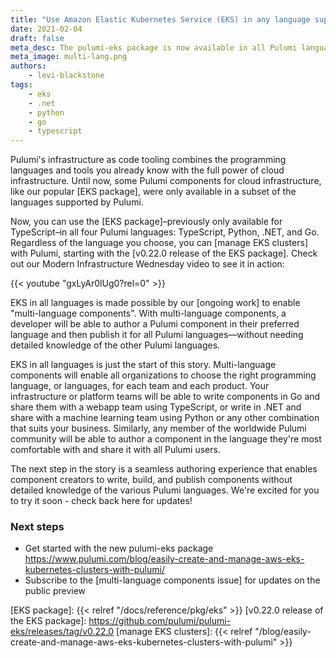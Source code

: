 ```yaml
---
title: "Use Amazon Elastic Kubernetes Service (EKS) in any language supported by Pulumi"
date: 2021-02-04
draft: false
meta_desc: The pulumi-eks package is now available in all Pulumi languages&#58; Python, Go, .NET, and TypeScript.
meta_image: multi-lang.png
authors:
    - levi-blackstone
tags:
    - eks
    - .net
    - python
    - go
    - typescript
---
```


Pulumi's infrastructure as code tooling combines the programming languages and tools you already know with the full power of cloud
infrastructure. Until now, some Pulumi components for cloud infrastructure, like our popular [EKS package], were
only available in a subset of the languages supported by Pulumi.

Now, you can use the [EKS package]–previously only available for TypeScript–in all four Pulumi languages: TypeScript, Python, .NET,
and Go. Regardless of the language you choose, you can [manage EKS clusters] with Pulumi, starting with the [v0.22.0 release of the
EKS package]. Check out our Modern Infrastructure Wednesday video to see it in action:

{{< youtube "gxLyAr0lUg0?rel=0" >}}

<!--more-->

EKS in all languages is made possible by our [ongoing work] to enable "multi-language components". With multi-language components,
a developer will be able to author a Pulumi component in their preferred language and then publish it for all Pulumi languages—without needing
detailed knowledge of the other Pulumi languages.

EKS in all languages is just the start of this story. Multi-language components will enable all organizations to choose
the right programming language, or languages, for each team and each product. Your infrastructure or platform teams will be able to
write components in Go and share them with a webapp team using TypeScript, or write in .NET and share with a machine learning team
using Python or any other combination that suits your business. Similarly, any member of the worldwide Pulumi community will be able to
author a component in the language they're most comfortable with and share it with all Pulumi users.

The next step in the story is a seamless authoring experience that enables component creators to write, build, and publish components
without detailed knowledge of the various Pulumi languages. We're excited for you to try it soon - check back here for updates!

### Next steps

- Get started with the new pulumi-eks package  https://www.pulumi.com/blog/easily-create-and-manage-aws-eks-kubernetes-clusters-with-pulumi/
- Subscribe to the [multi-language components issue] for updates on the public preview

<!-- markdownlint-disable url -->
[EKS package]: {{< relref "/docs/reference/pkg/eks" >}}
[v0.22.0 release of the EKS package]: https://github.com/pulumi/pulumi-eks/releases/tag/v0.22.0
[manage EKS clusters]: {{< relref "/blog/easily-create-and-manage-aws-eks-kubernetes-clusters-with-pulumi" >}}
<!-- markdownlint-enable url -->
